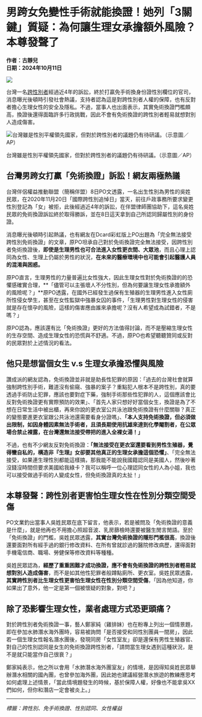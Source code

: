 # 男跨女免變性手術就能換證！她列「3關鍵」質疑：為何讓生理女承擔額外風險？ 本尊發聲了

**作者：古靜兒**  
**日期：2024年10月11日**

![](https://s.yimg.com/ny/api/res/1.2/SEhx3ZjbUKXr3qobErTGvw--/YXBwaWQ9aGlnaGxhbmRlcjt3PTk2MDtoPTY0MDtjZj13ZWJw/https://media.zenfs.com/vi/stormmediagroup.com/b59b27cf414276fc4511bbfe38aaf568)

台灣一名[跨性別者](https://tw.news.yahoo.com/tag/跨性別者)經過近4年的訴訟，終於打贏免手術換身份證性別欄位的官司，消息曝光後頓時引發社會熱議，支持者認為這是對跨性別者人權的保障，也有反對者擔心生理女性的安全及隱私。不過，當事人也出面表示，其實免術換證門檻頗高，換證後還得面臨許多行政挑戰，因此不會有免術換證的跨性別者輕易就想對別人造成傷害。

![<cite>台灣雖是性別平權領先國家，但對於跨性別者的議題仍有待研議。（示意圖／AP）</cite>](https://s.yimg.com/ny/api/res/1.2/bW8GLR_6bVU.KDEqBx20tw--/YXBwaWQ9aGlnaGxhbmRlcjt3PTk2MDtoPTY0MTtjZj13ZWJw/https://media.zenfs.com/vi/stormmediagroup.com/1b477c75dccfc80a625fdf9350edf12b)

台灣雖是性別平權領先國家，但對於跨性別者的議題仍有待研議。（示意圖／AP）

## 台灣男跨女打贏「免術換證」訴訟！網友兩極熱議

台灣伴侶權益推動聯盟（簡稱伴盟）8日PO文透露，一名出生性別為男性的吳姓民眾，在2020年11月20日「國際跨性別追悼日」當天，前往戶政事務所要求變更性別登記為「女」被拒，此後經過近4年的訴訟，在伴盟律師團協助下，這名吳姓民眾的免術換證訴訟終於取得勝訴，並在8日這天拿到自己所認同歸屬性別的身份證。

消息曝光後頓時引起熱議，也有網友在Dcard彩虹版上PO出題為「完全無法接受跨性別免術換證」的文章，原PO坦承自己對於免術換證完全無法接受，因跨性別者免術換證後，**即使是生理男性也可合法進入女性更衣間、大眾池**，而且心理上認同為女性、生理上仍屬於男性的狀況，**在未來的醫療環境中也可能會引起醫護人員的混淆與困惑。**

原PO直言，生理男性的力量普遍比女性強大，因此生理女性對於免術換證的的恐懼感確實合理，**「儘管可以主張壞人不分性別，但為何要讓生理女性承擔額外的風險呢？」**原PO透露，在國外已經發生過保有生殖器的生理男性進入女性廁所性侵女學生，甚至在女性監獄中強暴女囚的事件，「生理男性對生理女性的侵害就是存在懷孕的風險，這樣的傷害應由誰來承擔呢？沒有人希望成為試錯者，不是嗎？」

原PO認為，應該還有比「免術換證」更好的方法值得討論，而不是壓縮生理女性的生存空間、造成生理女性的恐慌與不舒適。不過，原PO也希望聽聽贊同或反對的民眾對於上述情況的看法。

## 他只是想當個女生 v.s 生理女承擔恐懼與風險

讚成派的網友認為，免術換證並非就是助長性犯罪的原因：「過去的台灣社會就算強制跨性別手術，難道沒有偷窺、強暴的案子？重點犯人根本不是跨性別，真的要透過手術防止犯罪，應該也要對症下藥，強制手術那些性犯罪的人，這個應該會比反對免術換證更有實際預防的效果」、「首先人家只想好好當個女生，換證是為了不想在日常生活中被出櫃，再來你說的更衣室公共泳池跟免術換證有什麼關聯？真正的變態要進更衣室跟公共泳池還需要看身分證嗎」、**「本人支持免術換證，但必須做出限制，如因身體因素無法手術者，且須長期使用抗雄來達到化學閹割者，在公眾場合禁止裸露，在台灣還無法接受帶把的進入全裸女湯！」**

不過，也有不少網友反對免術換證：**「無法接受在更衣室還要看到男性生殖器，覺得蠻自私的，構造非『生理』女卻要其他真正的生理女承擔這個恐懼」**、「完全無法接受，如果連生理性別都能這樣搞，那我能不能說我國籍認同是美國人，然後吵著沒錢沒時間但要求美國給我綠卡？我可以稱呼一位心理認同女性的人為小姐，我也可以接受做過手術的人變成女性，但免術換證真的太扯！」

## 本尊發聲：跨性別者更害怕生理女性在性別分類空間受傷

PO文業釣出當事人吳姓民眾在底下留言，他表示，若是被問及「免術換證的意義是什麼」，就是他再也不用擔心照超音波、乳房篩檢時還要被醫生閒言閒語。至於「免術換證」的門檻，吳姓民眾透露，**其實台灣免術換證的隱形門檻很高**，換證後還要面對所有經手過的銀行修改資料、在所有曾就診過的醫院修改病歷，還得面對手機電信商、職場、勞健保等修改資料等種種。

吳姓民眾認為，**經歷了重重困難才成功換證，應不會有免術換證的跨性別者輕易就想對別人造成傷害**，而不是如其他性犯罪者般蹲點廁所、更衣室。吳姓民眾透露，**其實跨性別者比生理女性更害怕生理女性在性別分類空間受傷**，「因為他知道，你如果出了意外，他一定是第一個被懷疑的對象，對吧？」

## 除了恐影響生理女性，業者處理方式恐更頭痛？

對於跨性別者免術換證一事，藝人鄭家純（雞排妹）也在粉專上列出一個情景題，即在參加水肺潛水海外團時，容易被詢問「是否接受和同性別團員一間房」，因此若一個生理女性報名潛水團後，發現同房「女性室友」卻是還保有男性生殖器官、對自己的性別認同是女生的免術換證跨性別者，「請問當生理女遇到這種狀況，是不是就只能當作自己很衰？」

鄭家純表示，他之所以會用「水肺潛水海外團室友」的情境，是因得知吳姓民眾舉辦潛水相關的國內團，也曾參加海外團，因此她也建議經營潛水旅遊的教練應思考如何處理上述情景，「當此情境題發生的時候，基於保障人權，好像也不能拿吳XX們如何，但你和潛店一定會被炎上。」

---

*標籤：跨性別、免手術換證、性別認同、女性權益*